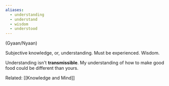 ```yaml
---
aliases:
  - understanding
  - understand
  - wisdom
  - understood
---
```

(Gyaan/Nyaan)

Subjective knowledge, or, understanding. Must be experienced. Wisdom.

Understanding isn't **transmissible**. My understanding of how to make good food could be different than yours.

Related: [[Knowledge and Mind]]